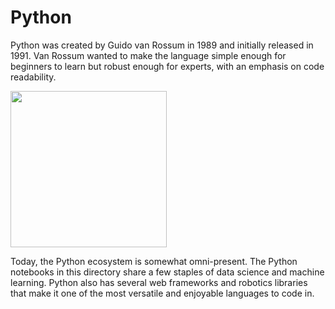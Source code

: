 # Python

Python was created by Guido van Rossum in 1989 and initially released in 1991. Van Rossum wanted to make the language simple enough for beginners to learn but robust enough for experts, with an emphasis on code readability.

<img
     src='https://pythoninstitute.org/assets/620e5e953ea6c215975676.jpg' 
     width='250px'
/>

Today, the Python ecosystem is somewhat omni-present. The Python notebooks in this directory share a few staples of data science and machine learning. Python also has several web frameworks and robotics libraries that make it one of the most versatile and enjoyable languages to code in.